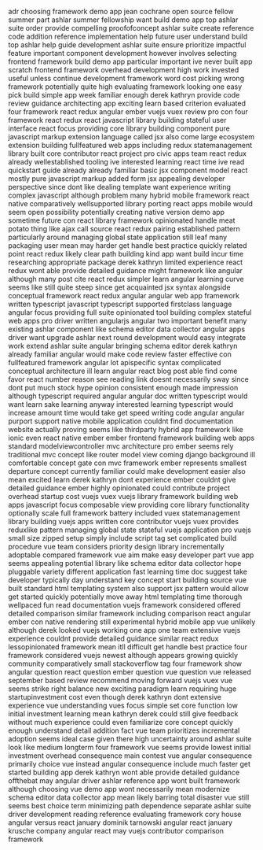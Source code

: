 adr choosing framework demo app jean cochrane open source fellow summer part ashlar summer fellowship want build demo app top ashlar suite order provide compelling proofofconcept ashlar suite create reference code addition reference implementation help future user understand build top ashlar help guide development ashlar suite ensure prioritize impactful feature important component development however involves selecting frontend framework build demo app particular important ive never built app scratch frontend framework overhead development high work invested useful unless continue development framework word cost picking wrong framework potentially quite high evaluating framework looking one easy pick build simple app week familiar enough derek kathryn provide code review guidance architecting app exciting learn based criterion evaluated four framework react redux angular ember vuejs vuex review pro con four framework react redux react javascript library building stateful user interface react focus providing core library building component pure javascript markup extension language called jsx also come large ecosystem extension building fullfeatured web apps including redux statemanagement library built core contributor react project pro civic apps team react redux already wellestablished tooling ive interested learning react time ive read quickstart guide already already familiar basic jsx component model react mostly pure javascript markup added form jsx appealing developer perspective since dont like dealing template want experience writing complex javascript although problem many hybrid mobile framework react native comparatively wellsupported library porting react apps mobile would seem open possibility potentially creating native version demo app sometime future con react library framework opinionated handle meat potato thing like ajax call source react redux pairing established pattern particularly around managing global state application still leaf many packaging user mean may harder get handle best practice quickly related point react redux likely clear path building kind app want build incur time researching appropriate package derek kathryn limited experience react redux wont able provide detailed guidance might framework like angular although many post cite react redux simpler learn angular learning curve seems like still quite steep since get acquainted jsx syntax alongside conceptual framework react redux angular angular web app framework written typescript javascript typescript supported firstclass language angular focus providing full suite opinionated tool building complex stateful web apps pro driver written angularjs angular two important benefit many existing ashlar component like schema editor data collector angular apps driver want upgrade ashlar next round development would easy integrate work extend ashlar suite angular bringing schema editor derek kathryn already familiar angular would make code review faster effective con fullfeatured framework angular lot apispecific syntax complicated conceptual architecture ill learn angular react blog post able find come favor react number reason see reading link doesnt necessarily sway since dont put much stock hype opinion consistent enough made impression although typescript required angular angular doc written typescript would want learn sake learning anyway interested learning typescript would increase amount time would take get speed writing code angular angular purport support native mobile application couldnt find documentation website actually proving seems like thirdparty hybrid app framework like ionic even react native ember ember frontend framework building web apps standard modelviewcontroller mvc architecture pro ember seems rely traditional mvc concept like router model view coming django background ill comfortable concept gate con mvc framework ember represents smallest departure concept currently familiar could make development easier also mean excited learn derek kathryn dont experience ember couldnt give detailed guidance ember highly opinionated could contribute project overhead startup cost vuejs vuex vuejs library framework building web apps javascript focus composable view providing core library functionality optionally scale full framework battery included vuex statemanagement library building vuejs apps written core contributor vuejs vuex provides reduxlike pattern managing global state stateful vuejs application pro vuejs small size zipped setup simply include script tag set complicated build procedure vue team considers priority design library incrementally adoptable compared framework vue aim make easy developer part vue app seems appealing potential library like schema editor data collector hope pluggable variety different application fast learning time doc suggest take developer typically day understand key concept start building source vue built standard html templating system also support jsx pattern would allow get started quickly potentially move away html templating time thorough wellpaced fun read documentation vuejs framework considered offered detailed comparison similar framework including comparison react angular ember con native rendering still experimental hybrid mobile app vue unlikely although derek looked vuejs working one app one team extensive vuejs experience couldnt provide detailed guidance similar react redux lessopinionated framework mean itll difficult get handle best practice four framework considered vuejs newest although appears growing quickly community comparatively small stackoverflow tag four framework show angular question react question ember question vue question vue released september based review recommend moving forward vuejs vuex vue seems strike right balance new exciting paradigm learn requiring huge startupinvestment cost even though derek kathryn dont extensive experience vue understanding vues focus simple set core function low initial investment learning mean kathryn derek could still give feedback without much experience could even familiarize core concept quickly enough understand detail addition fact vue team prioritizes incremental adoption seems ideal case given there high uncertainty around ashlar suite look like medium longterm four framework vue seems provide lowest initial investment overhead consequence main contest vue angular consequence primarily choice vue instead angular consequence include much faster get started building app derek kathryn wont able provide detailed guidance offthebat may angular driver ashlar reference app wont built framework although choosing vue demo app wont necessarily mean modernize schema editor data collector app mean likely barring total disaster vue still seems best choice term minimizing path dependence separate ashlar suite driver development reading reference evaluating framework cory house angular versus react january dominik tarnowski angular react january krusche company angular react may vuejs contributor comparison framework